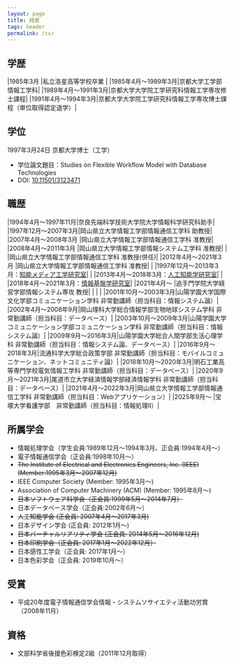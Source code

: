 ```yaml
---
layout: page
title: 経歴
tags: header
permalink: /cv/
---
```

## 学歴

|1985年3月          |私立洛星高等学校卒業   |
|1985年4月〜1989年3月|京都大学工学部情報工学科|
|1989年4月〜1991年3月|京都大学大学院工学研究科情報工学専攻修士課程|
|1991年4月〜1994年3月|京都大学大学院工学研究科情報工学専攻博士課程（単位取得認定退学）|

## 学位

1997年3月24日 京都大学博士（工学）

- 学位論文題目：Studies on Flexible Workflow Model with Database Technologies
- DOI: [10.11501/3123471](https://dx.doi.org/10.11501/3123471)

## 職歴

|1994年4月〜1997年11月|奈良先端科学技術大学院大学情報科学研究科助手|
|1997年12月〜2007年3月|岡山県立大学情報工学部情報通信工学科 助教授|
|2007年4月〜2008年3月 |岡山県立大学情報工学部情報通信工学科 准教授|
|2008年4月〜2011年3月 |岡山県立大学情報工学部情報システム工学科 准教授|
|                   |岡山県立大学情報工学部情報通信工学科 准教授(併任)|
|2012年4月〜2021年3月 |岡山県立大学情報工学部情報通信工学科 准教授|
|                   |1997年12月〜2013年3月：[知能メディア工学研究室](http://opu-yokotalab.com/)|
|                   |2013年4月〜2018年3月：[人工知能学研究室](https://www-ail.c.oka-pu.ac.jp/)|
|                   |2018年4月〜2021年3月：[情報基盤学研究室](https://www.kunilab.org/)|
|2021年4月〜         |追手門学院大学経営学部情報システム専攻 教授|
|                   |                                 |
|2001年10月〜2003年3月|山陽学園大学国際文化学部コミュニケーション学科 非常勤講師（担当科目：情報システム論）|
|2002年4月〜2008年9月|岡山理科大学総合情報学部生物地球システム学科 非常勤講師（担当科目：データベース）|
|2003年10月〜2009年3月|山陽学園大学コミュニケーション学部コミュニケーション学科 非常勤講師（担当科目：情報システム論）|
|2009年9月〜2016年3月|山陽学園大学総合人間学部生活心理学科 非常勤講師（担当科目：情報システム論、データベース）|
|2016年9月〜2018年3月|流通科学大学総合政策学部 非常勤講師（担当科目：モバイルコミュニケーション、ネットコミュニティ論）|
|2018年10月〜2020年3月|明石工業高等専門学校電気情報工学科 非常勤講師（担当科目：データベース）|
|2020年9月〜2021年3月|尾道市立大学経済情報学部経済情報学科 非常勤講師（担当科目：データベース）|
|2021年4月〜2022年3月|岡山県立大学情報工学部情報通信工学科 非常勤講師（担当科目：Webアプリケーション）|
|2025年9月〜         |宝塚大学看護学部　非常勤講師（担当科目：情報処理II）|

## 所属学会

- 情報処理学会（学生会員:1989年12月〜1994年3月、正会員:1994年4月〜）
- 電子情報通信学会（正会員:1998年10月〜）
- ~~The Institute of Electrical and Electronics Engineers, Inc. (IEEE) (Member:1995年3月〜2007年12月)~~
- IEEE Computer Society (Member: 1995年3月〜)
- Association of Computer Machinery (ACM) (Member: 1995年8月〜)
- ~~日本ソフトウェア科学会（正会員:1999年5月〜2014年7月）~~
- 日本データベース学会（正会員:2002年6月〜）
- ~~人工知能学会 (正会員: 2007年4月〜2017年3月)~~
- 日本デザイン学会 (正会員: 2012年1月〜)
- ~~日本バーチャルリアリティ学会 (正会員: 2014年5月〜2016年12月)~~
- ~~日本印刷学会（正会員: 2017年1月〜2022年12月）~~
- 日本感性工学会（正会員: 2017年1月〜）
- 日本色彩学会（正会員: 2019年10月〜）

## 受賞

- 平成20年度電子情報通信学会情報・システムソサイエティ活動功労賞（2008年11月）

## 資格

- 文部科学省後援色彩検定2級（2011年12月取得）
